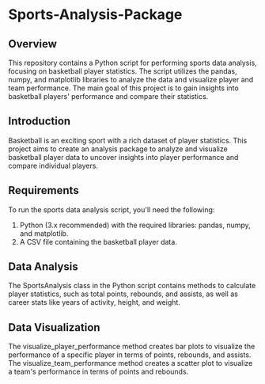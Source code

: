 # Sports-Analysis-Package

## Overview
This repository contains a Python script for performing sports data analysis, focusing on basketball player statistics. The script utilizes the pandas, numpy, and matplotlib libraries to analyze the data and visualize player and team performance. The main goal of this project is to gain insights into basketball players' performance and compare their statistics.

## Introduction
Basketball is an exciting sport with a rich dataset of player statistics. This project aims to create an analysis package to analyze and visualize basketball player data to uncover insights into player performance and compare individual players.

## Requirements
To run the sports data analysis script, you'll need the following:

1) Python (3.x recommended) with the required libraries: pandas, numpy, and matplotlib.
2) A CSV file containing the basketball player data.

## Data Analysis
The SportsAnalysis class in the Python script contains methods to calculate player statistics, such as total points, rebounds, and assists, as well as career stats like years of activity, height, and weight.

## Data Visualization
The visualize_player_performance method creates bar plots to visualize the performance of a specific player in terms of points, rebounds, and assists. The visualize_team_performance method creates a scatter plot to visualize a team's performance in terms of points and rebounds.

